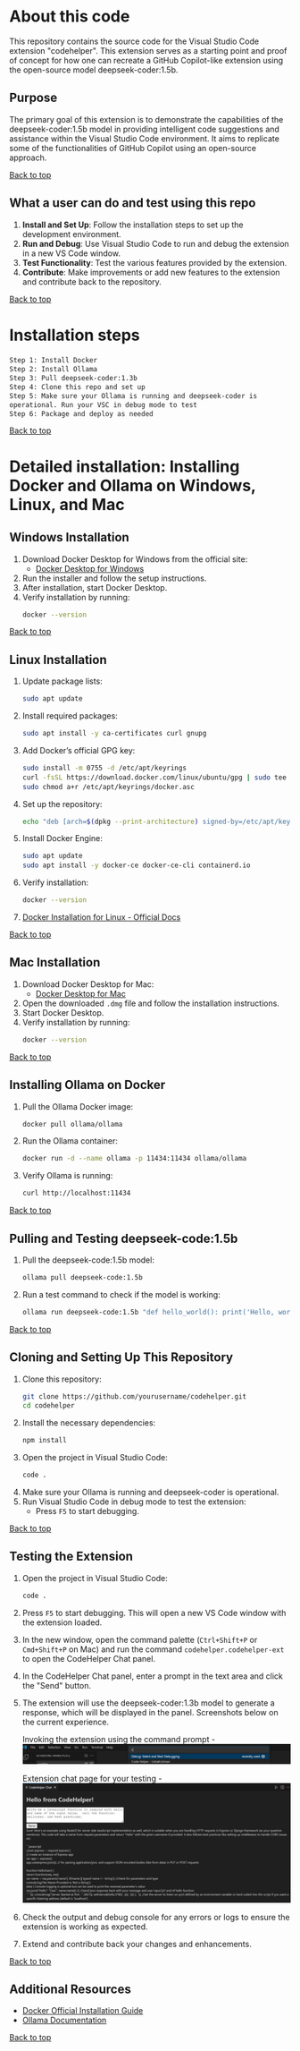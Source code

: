 # About this code

This repository contains the source code for the Visual Studio Code extension "codehelper". This extension serves as a starting point and proof of concept for how one can recreate a GitHub Copilot-like extension using the open-source model deepseek-coder:1.5b.

## Purpose

The primary goal of this extension is to demonstrate the capabilities of the deepseek-coder:1.5b model in providing intelligent code suggestions and assistance within the Visual Studio Code environment. It aims to replicate some of the functionalities of GitHub Copilot using an open-source approach.

[Back to top](#about-this-code)

## What a user can do and test using this repo

1. **Install and Set Up**: Follow the installation steps to set up the development environment.
2. **Run and Debug**: Use Visual Studio Code to run and debug the extension in a new VS Code window.
3. **Test Functionality**: Test the various features provided by the extension.
4. **Contribute**: Make improvements or add new features to the extension and contribute back to the repository.

[Back to top](#about-this-code)

# Installation steps
    Step 1: Install Docker
    Step 2: Install Ollama
    Step 3: Pull deepseek-coder:1.3b
    Step 4: Clone this repo and set up
    Step 5: Make sure your Ollama is running and deepseek-coder is operational. Run your VSC in debug mode to test
    Step 6: Package and deploy as needed

[Back to top](#about-this-code)

# Detailed installation: Installing Docker and Ollama on Windows, Linux, and Mac

## Windows Installation

1. Download Docker Desktop for Windows from the official site:
   - [Docker Desktop for Windows](https://docs.docker.com/desktop/install/windows-install/)
2. Run the installer and follow the setup instructions.
3. After installation, start Docker Desktop.
4. Verify installation by running:
   ```sh
   docker --version
   ```

[Back to top](#about-this-code)

## Linux Installation

1. Update package lists:
   ```sh
   sudo apt update
   ```
2. Install required packages:
   ```sh
   sudo apt install -y ca-certificates curl gnupg
   ```
3. Add Docker’s official GPG key:
   ```sh
   sudo install -m 0755 -d /etc/apt/keyrings
   curl -fsSL https://download.docker.com/linux/ubuntu/gpg | sudo tee /etc/apt/keyrings/docker.asc > /dev/null
   sudo chmod a+r /etc/apt/keyrings/docker.asc
   ```
4. Set up the repository:
   ```sh
   echo "deb [arch=$(dpkg --print-architecture) signed-by=/etc/apt/keyrings/docker.asc] https://download.docker.com/linux/ubuntu $(lsb_release -cs) stable" | sudo tee /etc/apt/sources.list.d/docker.list > /dev/null
   ```
5. Install Docker Engine:
   ```sh
   sudo apt update
   sudo apt install -y docker-ce docker-ce-cli containerd.io
   ```
6. Verify installation:
   ```sh
   docker --version
   ```

7. [Docker Installation for Linux - Official Docs](https://docs.docker.com/engine/install/ubuntu/)

[Back to top](#about-this-code)

## Mac Installation

1. Download Docker Desktop for Mac:
   - [Docker Desktop for Mac](https://docs.docker.com/desktop/install/mac-install/)
2. Open the downloaded `.dmg` file and follow the installation instructions.
3. Start Docker Desktop.
4. Verify installation by running:
   ```sh
   docker --version
   ```

[Back to top](#about-this-code)

## Installing Ollama on Docker

1. Pull the Ollama Docker image:
   ```sh
   docker pull ollama/ollama
   ```
2. Run the Ollama container:
   ```sh
   docker run -d --name ollama -p 11434:11434 ollama/ollama
   ```
3. Verify Ollama is running:
   ```sh
   curl http://localhost:11434
   ```

[Back to top](#about-this-code)

## Pulling and Testing deepseek-code:1.5b

1. Pull the deepseek-code:1.5b model:
   ```sh
   ollama pull deepseek-code:1.5b
   ```
2. Run a test command to check if the model is working:
   ```sh
   ollama run deepseek-code:1.5b "def hello_world(): print('Hello, world!')"
   ```

[Back to top](#about-this-code)

## Cloning and Setting Up This Repository

1. Clone this repository:
   ```sh
   git clone https://github.com/yourusername/codehelper.git
   cd codehelper
   ```
2. Install the necessary dependencies:
   ```sh
   npm install
   ```
3. Open the project in Visual Studio Code:
   ```sh
   code .
   ```
4. Make sure your Ollama is running and deepseek-coder is operational.
5. Run Visual Studio Code in debug mode to test the extension:
   - Press `F5` to start debugging.

[Back to top](#about-this-code)

## Testing the Extension

1. Open the project in Visual Studio Code:
   ```sh
   code .
   ```
2. Press `F5` to start debugging. This will open a new VS Code window with the extension loaded.
3. In the new window, open the command palette (`Ctrl+Shift+P` or `Cmd+Shift+P` on Mac) and run the command `codehelper.codehelper-ext` to open the CodeHelper Chat panel.
4. In the CodeHelper Chat panel, enter a prompt in the text area and click the "Send" button.
5. The extension will use the deepseek-coder:1.3b model to generate a response, which will be displayed in the panel. Screenshots below on the current experience.

      Invoking the extension using the command prompt -
      ![CodeHelper Chat Panel](./assets/images/codehelper_command.png)

      Extension chat page for your testing -
      ![CodeHelper Chat Panel](./assets/images/codehelper_screen.png)

6. Check the output and debug console for any errors or logs to ensure the extension is working as expected.
7. Extend and contribute back your changes and enhancements.

[Back to top](#about-this-code)

## Additional Resources
- [Docker Official Installation Guide](https://docs.docker.com/get-docker/)
- [Ollama Documentation](https://ollama.ai/docs)

[Back to top](#about-this-code)